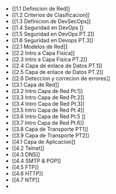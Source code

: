 - [[1.1 Definicion de Red]]
- [[1.2 Criterios de Clasificacion]]
- [[1.3 Definicion de DevSecOps]]
- [[1.4 Seguridad en DevOps ]]
- [[1.5 Seguridad en DevOps PT.2]]
- [[1.6 Seguridad en Devops PT.3]]
- [[2.1 Modelos de Red]]
- [[2.2 Intro a Capa Fisica]]
- [[2.3 Intro a Capa Fisica PT.2]]
- [[2.4 Capa de enlace de Datos PT.1]]
- [[2.5 Capa de enlace de Datos PT.2]]
- [[2.6 Deteccion y correcion de errores]]
- [[3.1 Capa de Red]]
- [[3.2 Intro Capa de Red Pt.1]]
- [[3.3 Intro Capa de Red Pt.2]]
- [[3.4 Intro Capa de Red Pt.3]]
- [[3.5 Intro Capa de Red Pt.4]]
- [[3.6 Intro Capa de Red Pt.5 ]]
- [[3.7 Intro Capa de Red Pt.6]]
- [[3.8 Capa de Transporte PT1]]
- [[3.9 Capa de Transporte PT2]]
- [[4.1 Capa de Aplicacion]]
- [[4.2 Telnet]]
- [[4.3 DNS]]
- [[4.4 SMTP & POP]]
- [[4.5 FTP]]
- [[4.6 HTTP]]
- [[4.7 NTP]]
-